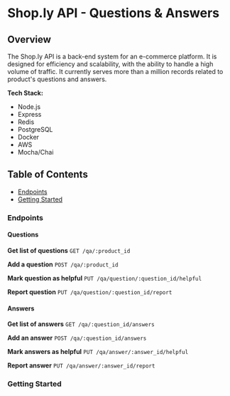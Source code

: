 # Shop.ly API - Questions & Answers

## Overview
The Shop.ly API is a back-end system for an e-commerce platform. It is designed for efficiency and scalability, with the ability to handle a high volume of traffic. It currently serves more than a million records related to product's questions and answers.

__Tech Stack:__ 
* Node.js
* Express
* Redis
* PostgreSQL
* Docker
* AWS
* Mocha/Chai

## Table of Contents
* [Endpoints](#endpoints)
* [Getting Started](#getting-started)

### Endpoints
#### Questions
__Get list of questions__
  `GET /qa/:product_id`

__Add a question__
  `POST /qa/:product_id`

__Mark question as helpful__
  `PUT /qa/question/:question_id/helpful`

__Report question__ 
  `PUT /qa/question/:question_id/report`

#### Answers
__Get list of answers__
  `GET /qa/:question_id/answers`

__Add an answer__
  `POST /qa/:question_id/answers`

__Mark answers as helpful__
  `PUT /qa/answer/:answer_id/helpful`

__Report answer__ 
  `PUT /qa/answer/:answer_id/report`

### Getting Started
